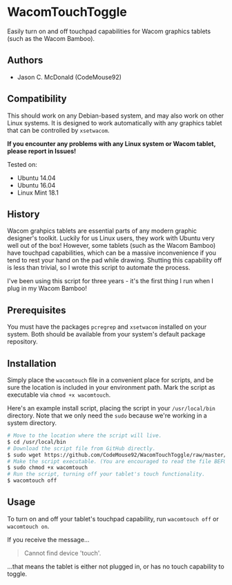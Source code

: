 # WacomTouchToggle

Easily turn on and off touchpad capabilities for Wacom graphics tablets (such as the Wacom Bamboo).

## Authors

- Jason C. McDonald (CodeMouse92)

## Compatibility

This should work on any Debian-based system, and may also work on other Linux systems. It is
designed to work automatically with any graphics tablet that can be controlled by
`xsetwacom`.

**If you encounter any problems with any Linux system or Wacom tablet, please report in Issues!**

Tested on:

- Ubuntu 14.04
- Ubuntu 16.04
- Linux Mint 18.1

## History

Wacom grahpics tablets are essential parts of any modern graphic designer's toolkit. Luckily for us
Linux users, they work with Ubuntu very well out of the box! However, some tablets
(such as the Wacom Bamboo) have touchpad capabilities, which can be a massive inconvenience
if you tend to rest your hand on the pad while drawing. Shutting this capability off is less than
trivial, so I wrote this script to automate the process.

I've been using this script for three years - it's the first thing I run when I plug in
my Wacom Bamboo!

## Prerequisites

You must have the packages `pcregrep` and `xsetwacom` installed on your system. Both should
be available from your system's default package repository.

## Installation

Simply place the `wacomtouch` file in a convenient place for scripts, and be sure the location
is included in your environment path. Mark the script as executable via `chmod +x wacomtouch`.

Here's an example install script, placing the script in your `/usr/local/bin` directory. Note that we
only need the `sudo` because we're working in a system directory.

```bash
# Move to the location where the script will live.
$ cd /usr/local/bin
# Download the script file from GitHub directly.
$ sudo wget https://github.com/CodeMouse92/WacomTouchToggle/raw/master/wacomtouch
# Make the script executable. (You are encouraged to read the file BEFORE doing this, so you know what it does.
$ sudo chmod +x wacomtouch
# Run the script, turning off your tablet's touch functionality.
$ wacomtouch off
```

## Usage

To turn on and off your tablet's touchpad capability, run `wacomtouch off` or `wacomtouch on`.

If you receive the message...

> Cannot find device 'touch'.

...that means the tablet is either not plugged in, or has no touch capability to toggle.
